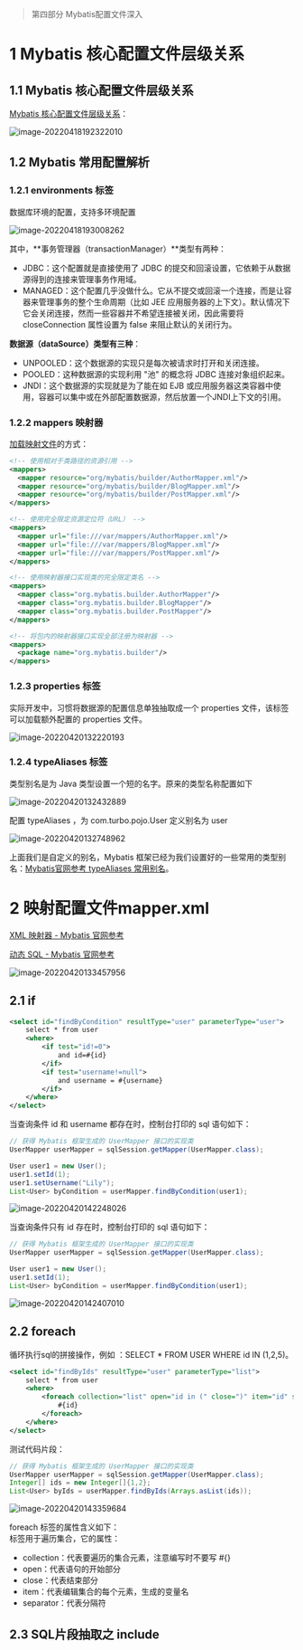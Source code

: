 > 第四部分 Mybatis配置文件深入

# 1 Mybatis 核心配置文件层级关系

## 1.1 Mybatis 核心配置文件层级关系

[Mybatis 核心配置文件层级关系](https://mybatis.org/mybatis-3/zh/configuration.html)：

![image-20220418192322010](assest/image-20220418192322010.png)



## 1.2 Mybatis 常用配置解析

### 1.2.1 environments 标签

数据库环境的配置，支持多环境配置

![image-20220418193008262](assest/image-20220418193008262.png)

其中，**事务管理器（transactionManager）**类型有两种：

- JDBC：这个配置就是直接使用了 JDBC 的提交和回滚设置，它依赖于从数据源得到的连接来管理事务作用域。
- MANAGED：这个配置几乎没做什么。它从不提交或回滚一个连接，而是让容器来管理事务的整个生命周期（比如 JEE 应用服务器的上下文）。默认情况下它会关闭连接，然而一些容器并不希望连接被关闭，因此需要将closeConnection 属性设置为 false 来阻止默认的关闭行为。

**数据源（dataSource）类型有三种**：

- UNPOOLED：这个数据源的实现只是每次被请求时打开和关闭连接。
- POOLED：这种数据源的实现利用 "池" 的概念将 JDBC 连接对象组织起来。
- JNDI：这个数据源的实现就是为了能在如 EJB 或应用服务器这类容器中使用，容器可以集中或在外部配置数据源，然后放置一个JNDI上下文的引用。



### 1.2.2 mappers 映射器

[加载映射文件](https://mybatis.org/mybatis-3/zh/configuration.html#mappers)的方式：

```xml
<!-- 使用相对于类路径的资源引用 -->
<mappers>
  <mapper resource="org/mybatis/builder/AuthorMapper.xml"/>
  <mapper resource="org/mybatis/builder/BlogMapper.xml"/>
  <mapper resource="org/mybatis/builder/PostMapper.xml"/>
</mappers>

<!-- 使用完全限定资源定位符（URL） -->
<mappers>
  <mapper url="file:///var/mappers/AuthorMapper.xml"/>
  <mapper url="file:///var/mappers/BlogMapper.xml"/>
  <mapper url="file:///var/mappers/PostMapper.xml"/>
</mappers>

<!-- 使用映射器接口实现类的完全限定类名 -->
<mappers>
  <mapper class="org.mybatis.builder.AuthorMapper"/>
  <mapper class="org.mybatis.builder.BlogMapper"/>
  <mapper class="org.mybatis.builder.PostMapper"/>
</mappers>

<!-- 将包内的映射器接口实现全部注册为映射器 -->
<mappers>
  <package name="org.mybatis.builder"/>
</mappers>
```

### 1.2.3 properties 标签

实际开发中，习惯将数据源的配置信息单独抽取成一个 properties 文件，该标签可以加载额外配置的 properties 文件。

![image-20220420132220193](assest/image-20220420132220193.png)

### 1.2.4 typeAliases 标签

类型别名是为 Java 类型设置一个短的名字。原来的类型名称配置如下

![image-20220420132432889](assest/image-20220420132432889.png)

配置 typeAliases ，为 com.turbo.pojo.User 定义别名为 user

![image-20220420132748962](assest/image-20220420132748962.png)

上面我们是自定义的别名，Mybatis 框架已经为我们设置好的一些常用的类型别名：[Mybatis官网参考 typeAliases 常用别名](https://mybatis.org/mybatis-3/zh/configuration.html#typeAliases)。

# 2 映射配置文件mapper.xml

[XML 映射器 - Mybatis 官网参考](https://mybatis.org/mybatis-3/zh/sqlmap-xml.html)

[动态 SQL - Mybatis 官网参考](https://mybatis.org/mybatis-3/zh/dynamic-sql.html)

![image-20220420133457956](assest/image-20220420133457956.png)

## 2.1 if

```xml
<select id="findByCondition" resultType="user" parameterType="user">
    select * from user
    <where>
        <if test="id!=0">
            and id=#{id}
        </if>
        <if test="username!=null">
            and username = #{username}
        </if>
    </where>
</select>
```

当查询条件 id 和 username 都存在时，控制台打印的 sql 语句如下：

```java
// 获得 Mybatis 框架生成的 UserMapper 接口的实现类
UserMapper userMapper = sqlSession.getMapper(UserMapper.class);

User user1 = new User();
user1.setId(1);
user1.setUsername("Lily");
List<User> byCondition = userMapper.findByCondition(user1);
```

![image-20220420142248026](assest/image-20220420142248026.png)

当查询条件只有 id 存在时，控制台打印的 sql 语句如下：

```java
// 获得 Mybatis 框架生成的 UserMapper 接口的实现类
UserMapper userMapper = sqlSession.getMapper(UserMapper.class);

User user1 = new User();
user1.setId(1);
List<User> byCondition = userMapper.findByCondition(user1);
```

![image-20220420142407010](assest/image-20220420142407010.png)

## 2.2 foreach

循环执行sql的拼接操作，例如 ：SELECT * FROM USER WHERE id IN (1,2,5)。

```xml
<select id="findByIds" resultType="user" parameterType="list">
    select * from user
    <where>
        <foreach collection="list" open="id in (" close=")" item="id" separator=",">
            #{id}
        </foreach>
    </where>
</select>
```

测试代码片段：

```java
// 获得 Mybatis 框架生成的 UserMapper 接口的实现类
UserMapper userMapper = sqlSession.getMapper(UserMapper.class);
Integer[] ids = new Integer[]{1,2};
List<User> byIds = userMapper.findByIds(Arrays.asList(ids));
```

![image-20220420143359684](assest/image-20220420143359684.png)



foreach 标签的属性含义如下：<br>标签用于遍历集合，它的属性：

- collection：代表要遍历的集合元素，注意编写时不要写 #{}
- open：代表语句的开始部分
- close：代表结束部分
- item：代表编辑集合的每个元素，生成的变量名
- separator：代表分隔符



## 2.3 SQL片段抽取之 include 






